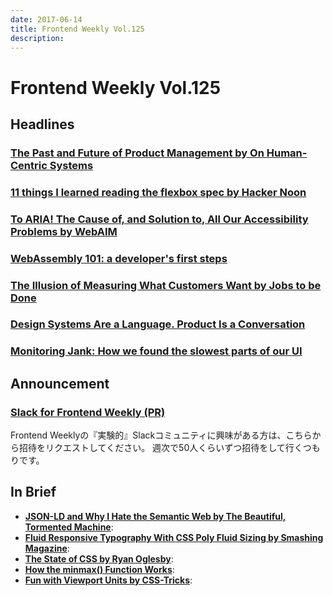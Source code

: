 ```yaml
---
date: 2017-06-14
title: Frontend Weekly Vol.125
description: 
---
```


# Frontend Weekly Vol.125

## Headlines

### [The Past and Future of Product Management by On Human-Centric Systems](https://medium.com/on-human-centric-systems/the-past-and-future-of-product-management-79db51fc1549)



### [11 things I learned reading the flexbox spec by Hacker Noon](https://hackernoon.com/11-things-i-learned-reading-the-flexbox-spec-5f0c799c776b)


### [To ARIA! The Cause of, and Solution to, All Our Accessibility Problems by WebAIM](http://webaim.org/blog/aria-cause-solution/)

### [WebAssembly 101: a developer's first steps](http://blog.openbloc.fr/webassembly-first-steps/)

### [The Illusion of Measuring What Customers Want by Jobs to be Done](https://jtbd.info/the-illusion-of-measuring-what-customers-want-3672a7892eb)

### [Design Systems Are a Language. Product Is a Conversation](https://medium.com/@marcintreder/design-systems-are-a-language-and-thats-changing-software-development-forever-ae914a197de)


### [Monitoring Jank: How we found the slowest parts of our UI](https://fulcrum.lever.co/monitoring-jank-how-we-found-the-slowest-parts-of-our-ui-b6ffd7386896)

## Announcement

### [Slack for Frontend Weekly (PR)](https://studiomohawk.typeform.com/to/Kj8Gaj)

Frontend Weeklyの『実験的』Slackコミュニティに興味がある方は、こちらから招待をリクエストしてください。 週次で50人くらいずつ招待をして行くつもりです。

## In Brief

* [**JSON-LD and Why I Hate the Semantic Web by The Beautiful, Tormented Machine**](http://manu.sporny.org/2014/json-ld-origins-2/): 
* [**Fluid Responsive Typography With CSS Poly Fluid Sizing by Smashing Magazine**](https://www.smashingmagazine.com/2017/05/fluid-responsive-typography-css-poly-fluid-sizing/): 
* [**The State of CSS by Ryan Oglesby**](http://ryanogles.by/css/javascript/2017/05/25/the-state-of-css.html): 
* [**How the minmax() Function Works**](https://bitsofco.de/how-the-minmax-function-works/): 
* [**Fun with Viewport Units by CSS-Tricks**](https://css-tricks.com/fun-viewport-units/): 
